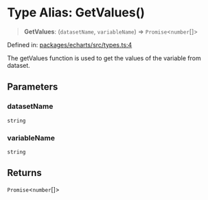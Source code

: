 # Type Alias: GetValues()

> **GetValues**: (`datasetName`, `variableName`) => `Promise`\<`number`[]\>

Defined in: [packages/echarts/src/types.ts:4](https://github.com/GeoDaCenter/openassistant/blob/2c7e2a603db0fcbd6603996e5ea15006191c5f7f/packages/echarts/src/types.ts#L4)

The getValues function is used to get the values of the variable from dataset.

## Parameters

### datasetName

`string`

### variableName

`string`

## Returns

`Promise`\<`number`[]\>
